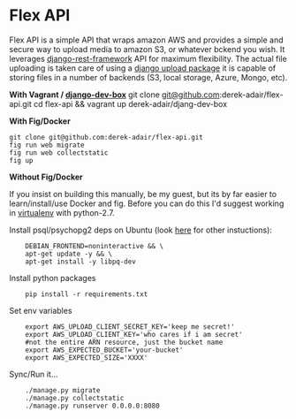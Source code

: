 Flex API
==================

Flex API is a simple API that wraps amazon AWS and provides a simple and secure way to upload media to amazon S3, or whatever bckend you wish.  It leverages [django-rest-framework](https://github.com/tomchristie/django-rest-framework) API for maximum flexibility.  The actual file uploading is taken care of using a [django upload package](https://github.com/derek-adair/django-fine-uploader) it is capable of storing files in a number of backends (S3, local storage, Azure, Mongo, etc).


**With Vagrant / [django-dev-box](https://github.com/derek-adair/django-dev-box)**
    git clone git@github.com:derek-adair/flex-api.git
    cd flex-api && vagrant up derek-adair/djang-dev-box

**With Fig/Docker**

    git clone git@github.com:derek-adair/flex-api.git
    fig run web migrate
    fig run web collectstatic
    fig up

**Without Fig/Docker**

If you insist on building this manually, be my guest, but its by far easier to learn/install/use Docker and fig.  Before you can do this I'd suggest working in [virtualenv](http://docs.python-guide.org/en/latest/dev/virtualenvs/) with python-2.7.

Install psql/psychopg2 deps on Ubuntu (look [here](https://wiki.postgresql.org/wiki/Detailed_installation_guides) for other instuctions):
```
    DEBIAN_FRONTEND=noninteractive && \
    apt-get update -y && \
    apt-get install -y libpq-dev
```
Install python packages
```
    pip install -r requirements.txt
``` 
Set env variables

```
    export AWS_UPLOAD_CLIENT_SECRET_KEY='keep me secret!'
    export AWS_UPLOAD_CLIENT_KEY='who cares if i am secret'
    #not the entire ARN resource, just the bucket name
    export AWS_EXPECTED_BUCKET='your-bucket'
    export AWS_EXPECTED_SIZE='XXXX'
```
Sync/Run it...
```
    ./manage.py migrate
    ./manage.py collectstatic
    ./manage.py runserver 0.0.0.0:8080
``` 
